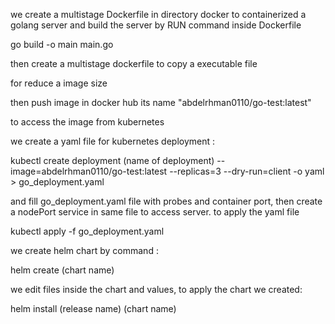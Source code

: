 we create a multistage Dockerfile in directory docker to containerized a golang server
and build the server by RUN command inside Dockerfile

go build -o main main.go

then create a multistage dockerfile to copy a executable file

for reduce a image size

then push image in docker hub its name "abdelrhman0110/go-test:latest"

to access the image from kubernetes


we create a yaml file for kubernetes deployment :

kubectl create deployment (name of deployment) --image=abdelrhman0110/go-test:latest --replicas=3 --dry-run=client -o yaml > go_deployment.yaml

and fill go_deployment.yaml file with probes and container port,
then create a nodePort service in same file to access server.
to apply the yaml file

kubectl apply -f go_deployment.yaml


we create helm chart by command :

helm create (chart name)

we edit files inside the chart and values,
to apply the chart we created:

helm install (release name) (chart name)

